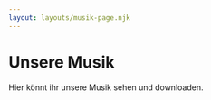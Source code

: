 ```yaml
---
layout: layouts/musik-page.njk
---
```

# Unsere Musik
Hier könnt ihr unsere Musik sehen und downloaden.